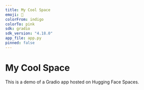 ```yaml
---
title: My Cool Space
emoji: 🚀
colorFrom: indigo
colorTo: pink
sdk: gradio
sdk_version: "4.18.0"
app_file: app.py
pinned: false
---
```


# My Cool Space

This is a demo of a Gradio app hosted on Hugging Face Spaces.
